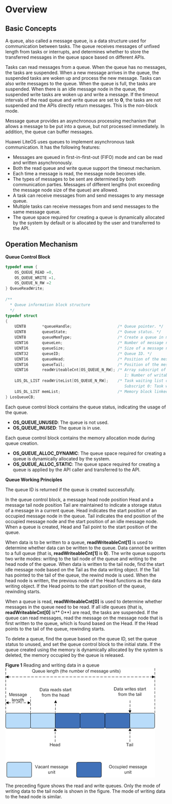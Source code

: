 # Overview<a name="EN-US_TOPIC_0311018408"></a>

## Basic Concepts<a name="en-us_topic_0175230224_section6310708215125"></a>

A queue, also called a message queue, is a data structure used for communication between tasks. The queue receives messages of unfixed length from tasks or interrupts, and determines whether to store the transferred messages in the queue space based on different APIs.

Tasks can read messages from a queue. When the queue has no messages, the tasks are suspended. When a new message arrives in the queue, the suspended tasks are woken up and process the new message. Tasks can also write messages to the queue. When the queue is full, the tasks are suspended. When there is an idle message node in the queue, the suspended write tasks are woken up and write a message. If the timeout intervals of the read queue and write queue are set to  **0**, the tasks are not suspended and the APIs directly return messages. This is the non-block mode.

Message queue provides an asynchronous processing mechanism that allows a message to be put into a queue, but not processed immediately. In addition, the queue can buffer messages.

Huawei LiteOS uses queues to implement asynchronous task communication. It has the following features:

-   Messages are queued in first-in-first-out \(FIFO\) mode and can be read and written asynchronously.
-   Both the read queue and write queue support the timeout mechanism.
-   Each time a message is read, the message node becomes idle.
-   The types of messages to be sent are determined by both communication parties. Messages of different lengths \(not exceeding the message node size of the queue\) are allowed.
-   A task can receive messages from and send messages to any message queue.
-   Multiple tasks can receive messages from and send messages to the same message queue.
-   The queue space required for creating a queue is dynamically allocated by the system by default or is allocated by the user and transferred to the API.

## Operation Mechanism<a name="en-us_topic_0175230224_section4442771013118"></a>

**Queue Control Block**

```c
typedef enum {
    OS_QUEUE_READ =0,
    OS_QUEUE_WRITE =1,
    OS_QUEUE_N_RW =2
} QueueReadWrite;

/**
  * Queue information block structure
  */
typedef struct 
{
    UINT8       *queueHandle;                    /* Queue pointer. */
    UINT8       queueState;                      /* Queue status. */
    UINT8       queueMemType;                    /* Create a queue in memory allocation mode. */
    UINT16      queueLen;                        /* Number of message nodes in the queue, that is, the queue length. */
    UINT16      queueSize;                       /* Size of a message node. */
    UINT32      queueID;                         /* Queue ID. */
    UINT16      queueHead;                       /* Position of the message head node (array subscript). */
    UINT16      queueTail;                       /* Position of the message tail node (array subscript). */
    UINT16      readWriteableCnt[OS_QUEUE_N_RW]; /* Array subscript of the number of readable or writable messages in the queue. 0: Number of readable messages.
                                                    1: Number of writable messages. */
    LOS_DL_LIST readWriteList[OS_QUEUE_N_RW];    /* Task waiting list of read or write messages. 
                                                    Subscript 0: Task waiting list of read messages; Subscript 1: Task waiting list of write messages. */
    LOS_DL_LIST memList;                         /* Memory block linked list used by the MailBox module in the CMSIS-RTOS. */
} LosQueueCB;
```

Each queue control block contains the queue status, indicating the usage of the queue.

-   **OS\_QUEUE\_UNUSED**: The queue is not used.
-   **OS\_QUEUE\_INUSED**: The queue is in use.

Each queue control block contains the memory allocation mode during queue creation.

-   **OS\_QUEUE\_ALLOC\_DYNAMIC**: The queue space required for creating a queue is dynamically allocated by the system.
-   **OS\_QUEUE\_ALLOC\_STATIC**: The queue space required for creating a queue is applied by the API caller and transferred to the API.

**Queue Working Principles**

The queue ID is returned if the queue is created successfully.

In the queue control block, a message head node position Head and a message tail node position Tail are maintained to indicate a storage status of a message in a current queue. Head indicates the start position of an occupied message node in the queue. Tail indicates the end position of the occupied message node and the start position of an idle message node. When a queue is created, Head and Tail point to the start position of the queue.

When data is to be written to a queue,  **readWriteableCnt\[1\]**  is used to determine whether data can be written to the queue. Data cannot be written to a full queue \(that is,  **readWriteableCnt\[1\]**  is  **0**\). The write queue supports two write modes: writing to the tail node of the queue and writing to the head node of the queue. When data is written to the tail node, find the start idle message node based on the Tail as the data writing object. If the Tail has pointed to the tail of the queue, the rewind mode is used. When the head node is written, the previous node of the Head functions as the data writing object. If the Head points to the start position of the queue, rewinding starts.

When a queue is read,  **readWriteableCnt\[0\]**  is used to determine whether messages in the queue need to be read. If all idle queues \(that is,  **readWriteableCnt\[0\]**  is** 0**\) are read, the tasks are suspended. If the queue can read messages, read the message on the message node that is first written to the queue, which is found based on the Head. If the Head points to the tail of the queue, rewinding starts.

To delete a queue, find the queue based on the queue ID, set the queue status to unused, and set the queue control block to the initial state. If the queue created using the memory is dynamically allocated by the system is deleted, the memory occupied by the queue is released.

**Figure  1**  Reading and writing data in a queue<a name="en-us_topic_0175230224_fig1396012213119"></a>  
![](figures/reading-and-writing-data-in-a-queue.png "reading-and-writing-data-in-a-queue")

The preceding figure shows the read and write queues. Only the mode of writing data to the tail node is shown in the figure. The mode of writing data to the head node is similar.

